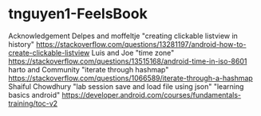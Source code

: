 # tnguyen1-FeelsBook

Acknowledgement
Delpes and moffeltje "creating clickable listview in history" https://stackoverflow.com/questions/13281197/android-how-to-create-clickable-listview
Luis and Joe "time zone" https://stackoverflow.com/questions/13515168/android-time-in-iso-8601
harto and Community "iterate through hashmap" https://stackoverflow.com/questions/1066589/iterate-through-a-hashmap
Shaiful Chowdhury "lab session save and load file using json"
"learning basics android" <https://developer.android.com/courses/fundamentals-training/toc-v2>
